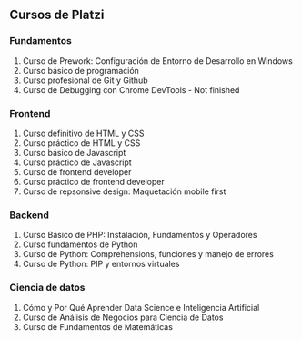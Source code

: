 ## Cursos de Platzi

### Fundamentos

1. Curso de Prework: Configuración de Entorno de Desarrollo en Windows
2. Curso básico de programación
3. Curso profesional de Git y Github
4. Curso de Debugging con Chrome DevTools - Not finished

### Frontend

1. Curso definitivo de HTML y CSS
2. Curso práctico de HTML y CSS
3. Curso básico de Javascript
4. Curso práctico de Javascript
5. Curso de frontend developer
6. Curso práctico de frontend developer
7. Curso de repsonsive design: Maquetación mobile first

### Backend

1. Curso Básico de PHP: Instalación, Fundamentos y Operadores
2. Curso fundamentos de Python
3. Curso de Python: Comprehensions, funciones y manejo de errores
4. Curso de Python: PIP y entornos virtuales

### Ciencia de datos

1. Cómo y Por Qué Aprender Data Science e Inteligencia Artificial
2. Curso de Análisis de Negocios para Ciencia de Datos
3. Curso de Fundamentos de Matemáticas
